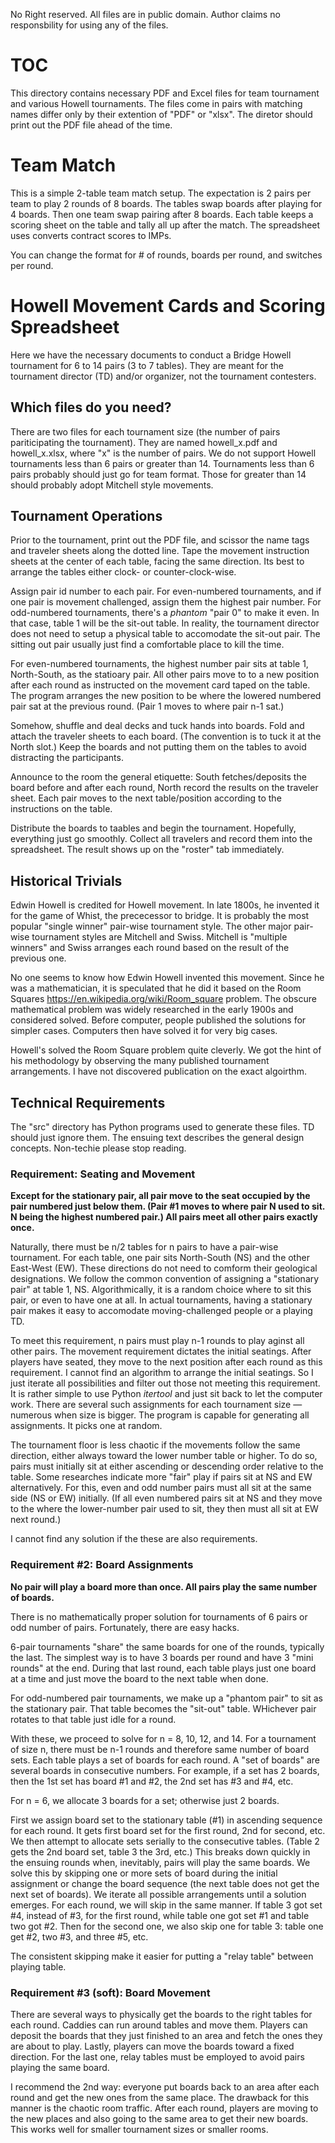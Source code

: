 No Right reserved.  All files are in public domain.  Author claims no responsbility for using any of the files.
# TOC
This directory contains necessary PDF and Excel files for team tournament and various Howell tournaments.
The files come in pairs with matching names differ only by their extention of "PDF" or "xlsx".  The diretor should print out the PDF file ahead of the time.

# Team Match
This is a simple 2-table team match setup.  The expectation is 2 pairs per team to play 2 rounds of 8 boards.  The tables swap boards after playing for 4 boards.  Then one team swap pairing after 8 boards.  Each table keeps a scoring sheet on the table and tally all up after the match.  The spreadsheet uses converts contract scores to IMPs.

You can change the format for # of rounds, boards per round, and switches per round.

# Howell Movement Cards and Scoring Spreadsheet

Here we have the necessary documents to conduct a Bridge Howell tournament for 6 to 14 pairs (3 to 7 tables).  They are meant for the tournament director (TD) and/or organizer, not the tournament contesters.

## Which files do you need?

There are two files for each tournament size (the number of pairs pariticipating the tournament).  They are named howell_x.pdf and howell_x.xlsx, where "x" is the number of pairs.  We do not support Howell tournaments less than 6 pairs or greater than 14.  Tournaments less than 6 pairs probably should just go for team format.  Those for greater than 14 should probably adopt Mitchell style movements.

## Tournament Operations

Prior to the tournament, print out the PDF file, and scissor the name tags and traveler sheets along the dotted line.  Tape the movement instruction sheets at the center of each table, facing the same direction.  Its best to arrange the tables either clock- or counter-clock-wise.

Assign pair id number to each pair.  For even-numbered tournaments, and if one pair is movement challenged, assign them the highest pair number.  For odd-numbered tournaments, there's a _phantom_ "pair 0" to make it even.  In that case, table 1 will be the sit-out table. In reality, the tournament director does not need to setup a physical table to accomodate the sit-out pair.  The sitting out pair usually just find a comfortable place to kill the time.

For even-numbered tournaments, the highest number pair sits at table 1, North-South, as the statioary pair. All other pairs move to to a new position after each round as instructed on the movement card taped on the table.  The program arranges the new position to be where the lowered numbered pair sat at the previous round.  (Pair 1 moves to where pair n-1 sat.)

Somehow, shuffle and deal decks and tuck hands into boards.  Fold and attach the traveler sheets to each board.  (The convention is to tuck it at the North slot.)  Keep the boards and not putting them on the tables to avoid distracting the participants.

Announce to the room the general etiquette: South fetches/deposits the board before and after each round, North record the results on the traveler sheet.  Each pair moves to the next table/position according to the instructions on the table.

Distribute the boards to taables and begin the tournament. Hopefully, everything just go smoothly.  Collect all travelers and record them into the spreadsheet.  The result shows up on the "roster" tab immediately.

## Historical Trivials

Edwin Howell is credited for Howell movement.  In late 1800s, he invented it for the game of Whist, the prececessor to bridge.  It is probably the most popular "single winner" pair-wise tournament style.  The other major pair-wise tournament styles are Mitchell and Swiss.  Mitchell is "multiple winners" and Swiss arranges each round based on the result of the previous one.

No one seems to know how Edwin Howell invented this movement. Since he was a mathematician, it is speculated that he did it based on the Room Squares https://en.wikipedia.org/wiki/Room_square problem.  The obscure mathematical problem was widely researched in the early 1900s and considered solved.  Before computer, people published the solutions for simpler cases.  Computers then have solved it for very big cases.

Howell's solved the Room Square problem quite cleverly.  We got the hint of his methodology by observing the many published tournament arrangements.  I have not discovered publication on the exact algoirthm.

## Technical Requirements

The "src" directory has Python programs used to generate these files.  TD should just ignore them.  The ensuing text describes the general design concepts.  Non-techie please stop reading. 

### Requirement: Seating and Movement

**Except for the stationary pair, all pair move to the seat occupied by the pair numbered just below them.  (Pair #1 moves to where pair N used to sit.  N being the highest numbered pair.)  All pairs meet all other pairs exactly once.**

Naturally, there must be n/2 tables for n pairs to have a pair-wise tournament. For each table, one pair sits North-South (NS) and the other East-West (EW).  These directions do not need to comform their geological designations.  We follow the common convention of assigning a "stationary pair" at table 1, NS. Algorithmically, it is a random choice where to sit this pair, or even to have one at all.  In actual tournaments, having a stationary pair makes it easy to accomodate moving-challenged people or a playing TD.

To meet this requirement, n pairs must play n-1 rounds to play aginst all other pairs.  The movement requirement dictates the initial seatings.  After players have seated, they move to the next position after each round as this requirement.  I cannot find an algorithm to arrange the initial seatings.  So I just iterate all possibilities and filter out those not meeting this requirement.  It is rather simple to use Python _itertool_ and just sit back to let the computer work.  There are several such assignments for each tournament size — numerous when size is bigger.  The program is capable for generating all assignments.  It picks one at random.

The tournament floor is less chaotic if the movements follow the same direction, either always toward the lower number table or higher. To do so, pairs must initially sit at either ascending or descending order relative to the table.  Some researches indicate more "fair" play if pairs sit at NS and EW alternatively.  For this, even and odd number pairs must all sit at the same side (NS or EW) initially.  (If all even numbered pairs sit at NS and they move to the where the lower-number pair used to sit, they then must all sit at EW next round.)

I cannot find any solution if the these are also requirements.

### Requirement #2: Board Assignments

**No pair will play a board more than once. All pairs play the same number of boards.**

There is no mathematically proper solution for tournaments of 6 pairs or odd number of pairs.  Fortunately, there are easy hacks.

6-pair tournaments "share" the same boards for one of the rounds, typically the last.  The simplest way is to have 3 boards per round and have 3 "mini rounds" at the end.  During that last round, each table plays just one board at a time and just move the board to the next table when done.

For odd-numbered pair tournaments, we make up a "phantom pair" to sit as the stationary pair.  That table becomes the "sit-out" table.  WHichever pair rotates to that table just idle for a round.

With these, we proceed to solve for n = 8, 10, 12, and 14.  For a tournament of size n, there must be n-1 rounds and therefore same number of board sets.  Each table plays a set of boards for each round.  A "set of boards" are several boards in consecutive numbers.  For example, if a set has 2 boards, then the 1st set has board #1 and #2, the 2nd set has #3 and #4, etc.

For n = 6, we allocate 3 boards for a set; otherwise just 2 boards.

First we assign board set to the stationary table (#1) in ascending sequence for each round.  It gets first board set for the first round, 2nd for second, etc.  We then attempt to allocate sets serially to the consecutive tables. (Table 2 gets the 2nd board set, table 3 the 3rd, etc.)  This breaks down quickly in the ensuing rounds when, inevitably, pairs will play the same boards.  We solve this by skipping one or more sets of board during the initial assignment or change the board sequence (the next table does not get the next set of boards).  We iterate all possible arrangements until a solution emerges. For each round, we will skip in the same manner.  If table 3 got set #4, instead of #3, for the first round, while table one got set #1 and table two got #2.  Then for the second one, we also skip one for table 3: table one get #2, two #3, and three #5, etc.

The consistent skipping make it easier for putting a "relay table" between playing table.

### Requirement #3 (soft): Board Movement

There are several ways to physically get the boards to the right tables for each round.  Caddies can run around tables and move them.  Players can deposit the boards that they just finished to an area and fetch the ones they are about to play.  Lastly, players can move the boards toward a fixed direction.  For the last one, relay tables must be employed to avoid pairs playing the same board.

I recommend the 2nd way: everyone put boards back to an area after each round and get the new ones from the same place.  The drawback for this manner is the chaotic room traffic.  After each round, players are moving to the new places and also going to the same area to get their new boards.  This works well for smaller tournament sizes or smaller rooms.

